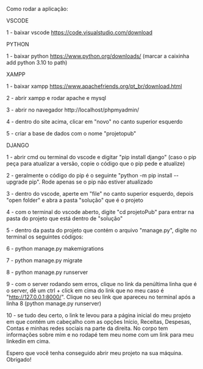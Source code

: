 Como rodar a aplicação:

VSCODE

1 - baixar vscode https://code.visualstudio.com/download

PYTHON

1 - baixar python https://www.python.org/downloads/ (marcar a caixinha add python 3.10 to path)

XAMPP

1 - baixar xampp https://www.apachefriends.org/pt_br/download.html

2 - abrir xampp e rodar apache e mysql

3 - abrir no navegador http://localhost/phpmyadmin/

4 - dentro do site acima, clicar em "novo" no canto superior esquerdo

5 - criar a base de dados com o nome "projetopub"

DJANGO

1 - abrir cmd ou terminal do vscode e digitar "pip install django" (caso o pip peça para atualizar a versão, copie o código que o pip pede e atualize)

2 - geralmente o código do pip é o seguinte "python -m pip install --upgrade pip". Rode apenas se o pip não estiver atualizado

3 - dentro do vscode, aperte em "file" no canto superior esquerdo, depois "open folder" e abra a pasta "solução" que é o projeto

4 - com o terminal do vscode aberto, digite "cd projetoPub" para entrar na pasta do projeto que está dentro de "solução"

5 - dentro da pasta do projeto que contém o arquivo "manage.py", digite no terminal os seguintes códigos:

6 - python manage.py makemigrations

7 - python manage.py migrate

8 - python manage.py runserver

9 - com o server rodando sem erros, clique no link da penúltima linha que é o server, dê um ctrl + click em cima do link que no meu caso é "http://127.0.0.1:8000/". Clique no seu link que apareceu no terminal após a linha 8 (python manage.py runserver)

10 - se tudo deu certo, o link te levou para a página inicial do meu projeto em que contém um cabeçalho com as opções Início, Receitas, Despesas, Contas e minhas redes sociais na parte da direita. No corpo tem informações sobre mim e no rodapé tem meu nome com um link para meu linkedin em cima.

Espero que você tenha conseguido abrir meu projeto na sua máquina. Obrigado!
